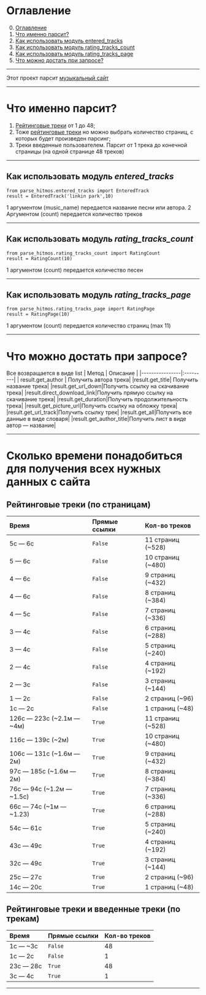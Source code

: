 # Оглавление
0. [Оглавление](https://github.com/PY079/pars_hitmotop#оглавление)
1. [Что именно парсит?](https://github.com/PY079/pars_hitmotop/blob/main/README.md#что-именно-парсит)
2. [Как использовать модуль entered_tracks](https://github.com/PY079/pars_hitmotop/blob/main/README.md#как-использовать-модуль-entered_tracks)
3. [Как использовать модуль rating_tracks_count](https://github.com/PY079/pars_hitmotop/blob/main/README.md#как-использовать-модуль-rating_tracks_count)
4. [Как использовать модуль rating_tracks_page](https://github.com/PY079/pars_hitmotop/blob/main/README.md#как-использовать-модуль-rating_tracks_page)
5. [Что можно достать при запросе?](https://github.com/PY079/pars_hitmotop/blob/main/README.md#что-можно-достать-при-запросе)
____
Этот проект парсит [музыкальный сайт](https://hitmos.me/)
____
# Что именно парсит?
1. [Рейтинговые треки](https://hitmos.me/songs/top-rated) от 1 до 48;
2. Тоже [рейтинговые треки](https://hitmos.me/songs/top-rated) но можно выбрать количество страниц, с которых будет произведен парсинг;
3. Треки введенные пользователем. Парсит от 1 трека до конечной страницы (на одной странице 48 треков)
____
## Как использовать модуль *entered_tracks*
```
from parse_hitmos.entered_tracks import EnteredTrack
result = EnteredTrack('linkin park',10)
```
1 аргументом (music_name) передается название песни или автора. 2 Аргументом (count) передается количество треков
____
## Как использовать модуль *rating_tracks_count*
```
from parse_hitmos.rating_tracks_count import RatingCount
result = RatingCount(10)
```
1 аргументом (count) передается количество песен
____
## Как использовать модуль *rating_tracks_page*
```
from parse_hitmos.rating_tracks_page import RatingPage
result = RatingPage(10)
```
1 аргументом (count) передается количество страниц (max 11)
____
# Что можно достать при запросе?
Все возвращается в виде list
| Метод | Описание |
|----------------|:---------|
| result.get_author | Получить автора трека|
|result.get_title| Получить название трека|
|result.get_url_down|Получить ссылку на скачивание трека|
|result.direct_download_link|Получить прямую ссылку на скачивание трека|
|result.get_duration|Получить продолжительность трека|
|result.get_picture_url|Получить ссылку на обложку трека|
|result.get_url_track|Получить ссылку трек|
|result.get_all|Получить все данные в виде словаря|
|result.get_author_title|Получить лист в виде автор — название|

____
# Сколько времени понадобиться для получения всех нужных данных с сайта
## Рейтинговые треки (по страницам)

| Время | Прямые ссылки | Кол-во треков |
|:---------|:---------|:---------|
| 5с — 6с | `False` | 11 страниц (~528) |
| 5 — 6с | `False` | 10 страниц (~480) | 
| 4 — 6с | `False` | 9 страниц (~432) | 
| 4 — 6с | `False` | 8 страниц (~384) | 
| 4 — 5с | `False` | 7 страниц (~336) | 
| 3 — 4с | `False` | 6 страниц (~288) | 
| 3 — 4с | `False` | 5 страниц (~240) | 
| 2 — 4с | `False` | 4 страниц (~192) | 
| 2 — 3с | `False` | 3 страниц (~144) | 
| 1 — 2с | `False` | 2 страниц (~96) | 
| 1с — 2c | `False` | 1 страниц (~48) | 
| 126с — 223с (~2.1м — ~4м) | `True` | 11 страниц (~528) | 
| 116с — 139с (~2м) | `True` | 10 страниц (~480) | 
| 106с — 131с (~1.6м — 2м) | `True` | 9 страниц (~432) | 
| 97с — 185с (~1.6м — 2м) | `True` | 8 страниц (~384) | 
| 76с — 94с (~1.2м — ~1.5c) | `True` | 7 страниц (~336) | 
| 66с — 74с (~1м — ~1.23) | `True` | 6 страниц (~288) | 
| 54с — 61с | `True` | 5 страниц (~240) | 
| 43с — 49с | `True` | 4 страниц (~192) | 
| 32с — 49с | `True` | 3 страниц (~144) | 
| 25с — 27с | `True` | 2 страниц (~96) | 
| 14с — 20с | `True` | 1 страниц (~48) | 


## Рейтинговые треки и введенные треки (по трекам)
| Время | Прямые ссылки | Кол-во треков |
|:---------|:---------|:---------|
| 1с — ~3с | `False` | 48 |
| 1с — 2с | `False` | 1 |
| 23с — 28с | `True` | 48 |
| 3с — 4с | `True` | 1 |

____
